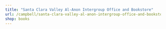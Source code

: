 ```yaml
---
title: "Santa Clara Valley Al-Anon Intergroup Office and Bookstore"
url: /campbell/santa-clara-valley-al-anon-intergroup-office-and-bookstore/
shop: books
---
```

